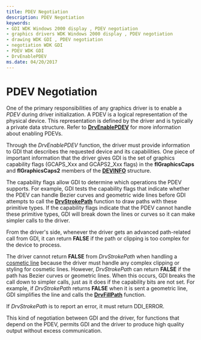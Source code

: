 ```yaml
---
title: PDEV Negotiation
description: PDEV Negotiation
keywords:
- GDI WDK Windows 2000 display , PDEV negotiation
- graphics drivers WDK Windows 2000 display , PDEV negotiation
- drawing WDK GDI , PDEV negotiation
- negotiation WDK GDI
- PDEV WDK GDI
- DrvEnablePDEV
ms.date: 04/20/2017
---
```


# PDEV Negotiation

One of the primary responsibilities of any graphics driver is to enable a *PDEV* during driver initialization. A PDEV is a logical representation of the physical device. This representation is defined by the driver and is typically a private data structure. Refer to [**DrvEnablePDEV**](/windows/win32/api/winddi/nf-winddi-drvenablepdev) for more information about enabling PDEVs.

Through the *DrvEnablePDEV* function, the driver must provide information to GDI that describes the requested device and its capabilities. One piece of important information that the driver gives GDI is the set of graphics capability flags (GCAPS_Xxx and GCAPS2_Xxx flags) in the **flGraphicsCaps** and **flGraphicsCaps2** members of the [**DEVINFO**](/windows/win32/api/winddi/ns-winddi-devinfo) structure.

The capability flags allow GDI to determine which operations the PDEV supports. For example, GDI tests the capability flags that indicate whether the PDEV can handle Bezier curves and geometric wide lines before GDI attempts to call the [**DrvStrokePath**](/windows/win32/api/winddi/nf-winddi-drvstrokepath) function to draw paths with these primitive types. If the capability flags indicate that the PDEV cannot handle these primitive types, GDI will break down the lines or curves so it can make simpler calls to the driver.

From the driver's side, whenever the driver gets an advanced path-related call from GDI, it can return **FALSE** if the path or clipping is too complex for the device to process.

The driver cannot return **FALSE** from *DrvStrokePath* when handling a [cosmetic line](cosmetic-lines.md) because the driver must handle any complex clipping or styling for cosmetic lines. However, *DrvStrokePath* can return **FALSE** if the path has Bezier curves or geometric lines. When this occurs, GDI breaks the call down to simpler calls, just as it does if the capability bits are not set. For example, if *DrvStrokePath* returns **FALSE** when it is sent a geometric line, GDI simplifies the line and calls the [**DrvFillPath**](/windows/win32/api/winddi/nf-winddi-drvfillpath) function.

If *DrvStrokePath* is to report an error, it must return DDI_ERROR.

This kind of negotiation between GDI and the driver, for functions that depend on the PDEV, permits GDI and the driver to produce high quality output without excess communication.
